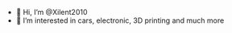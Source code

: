 - 👋 Hi, I’m @Xilent2010
- 👀 I’m interested in cars, electronic, 3D printing and much more

<!---
Xilent2010/Xilent2010 is a ✨ special ✨ repository because its `README.md` (this file) appears on your GitHub profile.
You can click the Preview link to take a look at your changes.
--->
